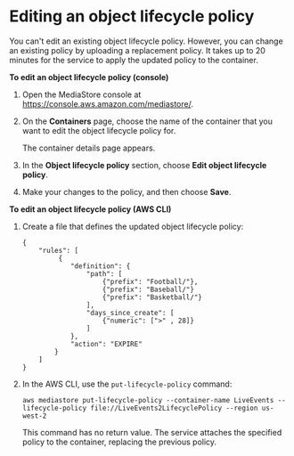 # Editing an object lifecycle policy<a name="policies-object-lifecycle-change"></a>

You can't edit an existing object lifecycle policy\. However, you can change an existing policy by uploading a replacement policy\. It takes up to 20 minutes for the service to apply the updated policy to the container\. 

**To edit an object lifecycle policy \(console\)**

1. Open the MediaStore console at [https://console\.aws\.amazon\.com/mediastore/](https://console.aws.amazon.com/mediastore/)\.

1. On the **Containers** page, choose the name of the container that you want to edit the object lifecycle policy for\.

   The container details page appears\. 

1. In the **Object lifecycle policy** section, choose **Edit object lifecycle policy**\.

1. Make your changes to the policy, and then choose **Save**\.

**To edit an object lifecycle policy \(AWS CLI\)**

1. Create a file that defines the updated object lifecycle policy:

   ```
   {        
       "rules": [
            {
               "definition": {
                   "path": [ 
                       {"prefix": "Football/"}, 
                       {"prefix": "Baseball/"}
                       {"prefix": "Basketball/"}
                   ],
                   "days_since_create": [
                       {"numeric": [">" , 28]}
                   ]
               },
               "action": "EXPIRE"
           }
       ]
   }
   ```

1. In the AWS CLI, use the `put-lifecycle-policy` command:

   ```
   aws mediastore put-lifecycle-policy --container-name LiveEvents --lifecycle-policy file://LiveEvents2LifecyclePolicy --region us-west-2
   ```

   This command has no return value\. The service attaches the specified policy to the container, replacing the previous policy\.